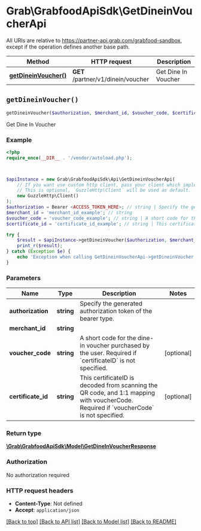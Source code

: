 # Grab\GrabfoodApiSdk\GetDineinVoucherApi

All URIs are relative to https://partner-api.grab.com/grabfood-sandbox, except if the operation defines another base path.

| Method | HTTP request | Description |
| ------------- | ------------- | ------------- |
| [**getDineinVoucher()**](GetDineinVoucherApi.md#getDineinVoucher) | **GET** /partner/v1/dinein/voucher | Get Dine In Voucher |


## `getDineinVoucher()`

```php
getDineinVoucher($authorization, $merchant_id, $voucher_code, $certificate_id): \Grab\GrabfoodApiSdk\Model\GetDineInVoucherResponse
```

Get Dine In Voucher

### Example

```php
<?php
require_once(__DIR__ . '/vendor/autoload.php');



$apiInstance = new Grab\GrabfoodApiSdk\Api\GetDineinVoucherApi(
    // If you want use custom http client, pass your client which implements `GuzzleHttp\ClientInterface`.
    // This is optional, `GuzzleHttp\Client` will be used as default.
    new GuzzleHttp\Client()
);
$authorization = Bearer <ACCESS_TOKEN_HERE>; // string | Specify the generated authorization token of the bearer type.
$merchant_id = 'merchant_id_example'; // string
$voucher_code = 'voucher_code_example'; // string | A short code for the dine-in voucher purchased by the user. Required if `certificateID` is not specified.
$certificate_id = 'certificate_id_example'; // string | This certificateID is decoded from scanning the QR code, and 1:1 mapping with voucherCode. Required if `voucherCode` is not specified.

try {
    $result = $apiInstance->getDineinVoucher($authorization, $merchant_id, $voucher_code, $certificate_id);
    print_r($result);
} catch (Exception $e) {
    echo 'Exception when calling GetDineinVoucherApi->getDineinVoucher: ', $e->getMessage(), PHP_EOL;
}
```

### Parameters

| Name | Type | Description  | Notes |
| ------------- | ------------- | ------------- | ------------- |
| **authorization** | **string**| Specify the generated authorization token of the bearer type. | |
| **merchant_id** | **string**|  | |
| **voucher_code** | **string**| A short code for the dine-in voucher purchased by the user. Required if &#x60;certificateID&#x60; is not specified. | [optional] |
| **certificate_id** | **string**| This certificateID is decoded from scanning the QR code, and 1:1 mapping with voucherCode. Required if &#x60;voucherCode&#x60; is not specified. | [optional] |

### Return type

[**\Grab\GrabfoodApiSdk\Model\GetDineInVoucherResponse**](../Model/GetDineInVoucherResponse.md)

### Authorization

No authorization required

### HTTP request headers

- **Content-Type**: Not defined
- **Accept**: `application/json`

[[Back to top]](#) [[Back to API list]](../../README.md#endpoints)
[[Back to Model list]](../../README.md#models)
[[Back to README]](../../README.md)
